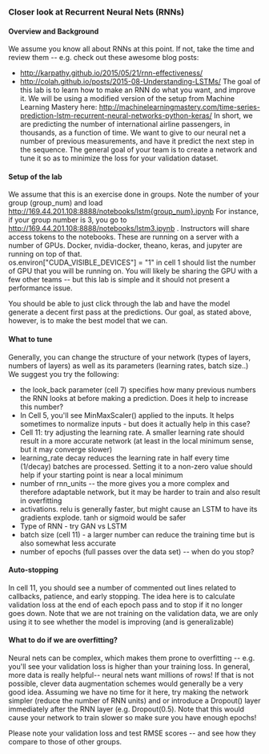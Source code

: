 ### Closer look at Recurrent Neural Nets (RNNs)

#### Overview and Background
We assume you know all about RNNs at this point.  If not, take the time and review them -- e.g. check out these awesome blog posts:
* http://karpathy.github.io/2015/05/21/rnn-effectiveness/
* http://colah.github.io/posts/2015-08-Understanding-LSTMs/
The goal of this lab is to learn how to make an RNN do what you want, and improve it.
We will be using a modified version of the setup from Machine Learning Mastery here: http://machinelearningmastery.com/time-series-prediction-lstm-recurrent-neural-networks-python-keras/
In short, we are predicting the number of international airline passengers, in thousands, as a function of time.  We want to give to our
neural net a number of previous measurements, and have it predict the next step in the sequence.  The general goal of your team is to create
a network and tune it so as to minimize the loss for your validation dataset.

#### Setup of the lab
We assume that this is an exercise done in groups. Note the number of your group (group_num) and load http://169.44.201.108:8888/notebooks/lstm{group_num}.ipynb  For instance, if your 
group number is 3, you go to http://169.44.201.108:8888/notebooks/lstm3.ipynb .  Instructors will share access tokens to the notebooks.  These
are running on a server with a number of GPUs.  Docker, nvidia-docker, theano, keras, and jupyter are running on top of that.  
os.environ["CUDA_VISIBLE_DEVICES"] = "1" in cell 1 should list the number of GPU that you will be running on.  You will likely be sharing
the GPU with a few other teams -- but this lab is simple and it should not present a performance issue.

You should be able to just click through the lab and have the model generate a decent first pass at the predictions. Our goal, as stated above, however,
is to make the best model that we can.

#### What to tune
Generally, you can change the structure of your network (types of layers, numbers of layers) as well as its parameters (learning rates, batch size..)
We suggest you try the following:
* the look_back parameter (cell 7) specifies how many previous numbers the RNN looks at before making a prediction.  Does it help to increase
this number?
* In Cell 5, you'll see MinMaxScaler() applied to the inputs.  It helps sometimes to normalize inputs - but does it actually help in this case?
* Cell 11: try adjusting the learning rate.  A smaller learning rate should result in a more accurate network (at least in the local minimum
sense, but it may converge slower)
* learning_rate decay reduces the learning rate in half every time (1/decay) batches are processed.  Setting it to a non-zero value should help 
if your starting point is near a local minimum 
* number of rnn_units -- the more gives you a more complex and therefore adaptable network, but it may be harder to train and also result in 
overfitting
* activations.  relu is generally faster, but might cause an LSTM to have its gradients explode. tanh or sigmoid would be safer
* Type of RNN - try GAN vs LSTM
* batch size (cell 11) -  a larger number can reduce the training time but is also somewhat less accurate
* number of epochs (full passes over the data set) -- when do you stop?

#### Auto-stopping
In cell 11, you should see a number of commented out lines related to callbacks, patience, and early stopping.  The idea here is to 
calculate validation loss at the end of each epoch pass and to stop if it no longer goes down.  Note that we are not training on the 
validation data, we are only using it to see whether the model is improving (and is generalizable)

#### What to do if we are overfitting?
Neural nets can be complex, which makes them prone to overfitting -- e.g. you'll see your validation loss is higher than your training loss.
In general, more data is really helpful-- neural nets want millions of rows!  If that is not possible, clever data augmentation schemes
would generally be a very good idea.  Assuming we have no time for it here, try making the network simpler (reduce the number of RNN units)
and or introduce a Dropout() layer immediately after the RNN layer (e.g. Dropout(0.5).   Note that this would cause your network to train slower
so make sure you have enough epochs!

Please note your validation loss and test RMSE scores -- and see how they compare to those of other groups. 
